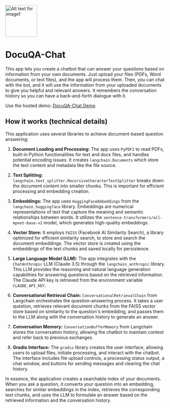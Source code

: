 <img src="appendix/icon.png" alt="Alt text for image1" width="100"/>

# DocuQA-Chat

This app lets you create a chatbot that can answer your questions based on information from your own documents.  Just upload your files (PDFs, Word documents, or text files), and the app will process them. Then, you can chat with the bot, and it will use the information from your uploaded documents to give you helpful and relevant answers.  It remembers the conversation history so you can have a back-and-forth dialogue with it.

Use the hosted demo:
[DocuQA-Chat Demo](https://huggingface.co/spaces/reab5555/DocuQA-Chat)

## How it works (technical details)

This application uses several libraries to achieve document-based question answering:

1. **Document Loading and Processing:**  The app uses `PyPDF2` to read PDFs, built-in Python functionalities for text and docx files, and handles potential encoding issues. It creates `langchain.Documents` which store the text content and metadata like the file source.

2. **Text Splitting:** `langchain.text_splitter.RecursiveCharacterTextSplitter` breaks down the document content into smaller chunks. This is important for efficient processing and embedding creation.

3. **Embeddings:**  The app uses `HuggingFaceEmbeddings` from the `langchain_huggingface` library.  Embeddings are numerical representations of text that capture the meaning and semantic relationships between words. It utilizes the `sentence-transformers/all-mpnet-base-v2` model, which generates high-quality embeddings.

4. **Vector Store:**  It employs `FAISS` (Facebook AI Similarity Search), a library optimized for efficient similarity search, to store and search the document embeddings. The vector store is created using the embeddings of the text chunks and saved locally for persistence.

5. **Large Language Model (LLM):**  The app integrates with the `ChatAnthropic` LLM (Claude 3.5) through the `langchain_anthropic` library. This LLM provides the reasoning and natural language generation capabilities for answering questions based on the retrieved information. The Claude API key is retrieved from the environment variable `CLAUDE_API_KEY`.

6. **Conversational Retrieval Chain:**  `ConversationalRetrievalChain` from Langchain orchestrates the question-answering process. It takes a user question, retrieves relevant document chunks from the FAISS vector store based on similarity to the question's embedding, and passes them to the LLM along with the conversation history to generate an answer.

7. **Conversation Memory:**  `ConversationBufferMemory` from Langchain stores the conversation history, allowing the chatbot to maintain context and refer back to previous exchanges.

8. **Gradio Interface:** The `gradio` library creates the user interface, allowing users to upload files, initiate processing, and interact with the chatbot. The interface includes file upload controls, a processing status output, a chat window, and buttons for sending messages and clearing the chat history.


In essence, the application creates a searchable index of your documents. When you ask a question, it converts your question into an embedding, searches for similar embeddings in the index, retrieves the corresponding text chunks, and uses the LLM to formulate an answer based on the retrieved information and the conversation history.
